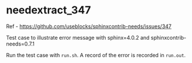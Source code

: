 # needextract_347

Ref - https://github.com/useblocks/sphinxcontrib-needs/issues/347

Test case to illustrate error message with sphinx=4.0.2 and sphinxcontrib-needs=0.7.1

Run the test case with `run.sh`.  A record of the error is recorded in `run.out`.
